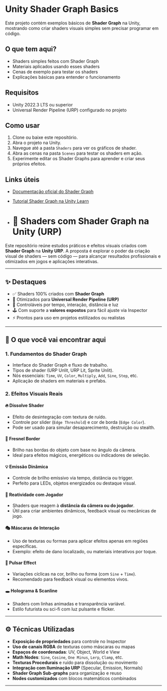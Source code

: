 # Unity Shader Graph Basics

Este projeto contém exemplos básicos de **Shader Graph** na Unity, mostrando como criar shaders visuais simples sem precisar programar em código.

## O que tem aqui?

- Shaders simples feitos com Shader Graph  
- Materiais aplicados usando esses shaders  
- Cenas de exemplo para testar os shaders  
- Explicações básicas para entender o funcionamento  

## Requisitos

- Unity 2022.3 LTS ou superior  
- Universal Render Pipeline (URP) configurado no projeto  

## Como usar

1. Clone ou baixe este repositório.  
2. Abra o projeto na Unity.  
3. Navegue até a pasta `Shaders` para ver os gráficos de shader.  
4. Abra as cenas na pasta `Scenes` para testar os shaders em ação.  
5. Experimente editar os Shader Graphs para aprender e criar seus próprios efeitos.  

## Links úteis

- [Documentação oficial do Shader Graph](https://docs.unity3d.com/Packages/com.unity.shadergraph@latest)  
- [Tutorial Shader Graph na Unity Learn](https://learn.unity.com/tutorial/introduction-to-shader-graph)

- # 🎨 Shaders com Shader Graph na Unity (URP)

Este repositório reúne estudos práticos e efeitos visuais criados com **Shader Graph** na **Unity URP**. A proposta é explorar o poder da criação visual de shaders — sem código — para alcançar resultados profissionais e otimizados em jogos e aplicações interativas.

---

## ✨ Destaques

- ✅ Shaders 100% criados com **Shader Graph**
- 🚀 Otimizados para **Universal Render Pipeline (URP)**
- 🧠 Controláveis por tempo, interação, distância e luz
- 🕹️ Com suporte a **valores expostos** para fácil ajuste via Inspector
- ⚡️ Prontos para uso em projetos estilizados ou realistas

---

## 🧠 O que você vai encontrar aqui

### 1. Fundamentos do Shader Graph
- Interface do Shader Graph e fluxo de trabalho.
- Tipos de shader (URP Unlit, URP Lit, Sprite Unlit).
- Nós essenciais: `Time`, `UV`, `Color`, `Multiply`, `Add`, `Sine`, `Step`, etc.
- Aplicação de shaders em materiais e prefabs.

### 2. Efeitos Visuais Reais

#### 🔥 Dissolve Shader
- Efeito de desintegração com textura de ruído.
- Controle por slider (`Edge Threshold`) e cor de borda (`Edge Color`).
- Pode ser usado para simular desaparecimento, destruição ou stealth.

#### 🌈 Fresnel Border
- Brilho nas bordas do objeto com base no ângulo da câmera.
- Ideal para efeitos mágicos, energéticos ou indicadores de seleção.

#### 💡 Emissão Dinâmica
- Controle de brilho emissivo via tempo, distância ou trigger.
- Perfeito para LEDs, objetos energizados ou destaque visual.

#### 📡 Reatividade com Jogador
- Shaders que reagem à **distância da câmera ou do jogador**.
- Útil para criar ambientes dinâmicos, feedback visual ou mecânicas de jogo.

#### 🎭 Máscaras de Interação
- Uso de texturas ou formas para aplicar efeitos apenas em regiões específicas.
- Exemplo: efeito de dano localizado, ou materiais interativos por toque.

#### 🎯 Pulsar Effect
- Variações cíclicas na cor, brilho ou forma (com `Sine` + `Time`).
- Recomendado para feedback visual ou elementos vivos.

#### 🕳️ Holograma & Scanline
- Shaders com linhas animadas e transparência variável.
- Estilo futurista ou sci-fi com luz pulsante e flicker.

---

## ⚙️ Técnicas Utilizadas

- **Exposição de propriedades** para controle no Inspector
- **Uso de canais RGBA** de texturas como máscaras ou mapas
- **Espaços de coordenadas**: UV, Object, World e View
- **Math Nodes**: `Sine`, `Cosine`, `One Minus`, `Lerp`, `Clamp`, etc.
- **Texturas Procedurais** e ruído para dissolução ou movimento
- **Integração com Iluminação URP** (Specular, Emission, Normals)
- **Shader Graph Sub-graphs** para organização e reuso
- **Nodes customizados** com blocos matemáticos combinados

---


